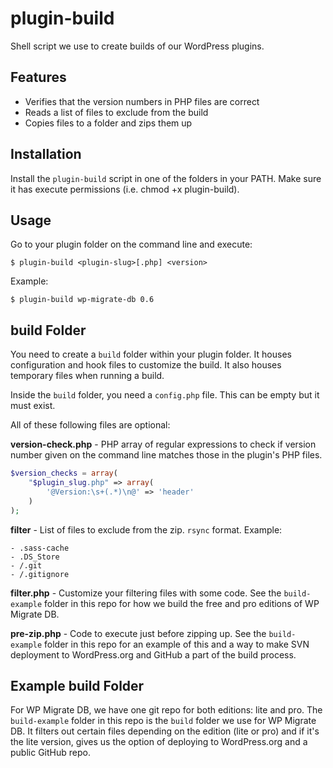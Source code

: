 plugin-build
============

Shell script we use to create builds of our WordPress plugins.

Features
--------

* Verifies that the version numbers in PHP files are correct
* Reads a list of files to exclude from the build
* Copies files to a folder and zips them up

Installation
------------

Install the `plugin-build` script in one of the folders in your PATH. Make
sure it has execute permissions (i.e. chmod +x plugin-build).

Usage
-----

Go to your plugin folder on the command line and execute:

    $ plugin-build <plugin-slug>[.php] <version>

Example:

    $ plugin-build wp-migrate-db 0.6

build Folder
------------

You need to create a `build` folder within your plugin folder. It houses
configuration and hook files to customize the build. It also houses temporary
files when running a build.

Inside the `build` folder, you need a `config.php` file. This can be empty but
it must exist.

All of these following files are optional:

**version-check.php** - PHP array of regular expressions to check if version
number given on the command line matches those in the plugin's PHP files.

```php
$version_checks = array(
	"$plugin_slug.php" => array(
		'@Version:\s+(.*)\n@' => 'header'
	)
);
```

**filter** - List of files to exclude from the zip. `rsync` format. Example:

```
- .sass-cache
- .DS_Store
- /.git
- /.gitignore
```

**filter.php** - Customize your filtering files with some code. See the
`build-example` folder in this repo for how we build the free and pro editions of WP
Migrate DB.

**pre-zip.php** - Code to execute just before zipping up. See the `build-example`
folder in this repo for an example of this and a way to make SVN deployment to
WordPress.org and GitHub a part of the build process.

Example build Folder
--------------------

For WP Migrate DB, we have one git repo for both editions: lite and pro. The
`build-example` folder in this repo is the `build` folder we use for WP
Migrate DB. It filters out certain files depending on the edition (lite or
pro) and if it's the lite version, gives us the option of deploying to
WordPress.org and a public GitHub repo.
